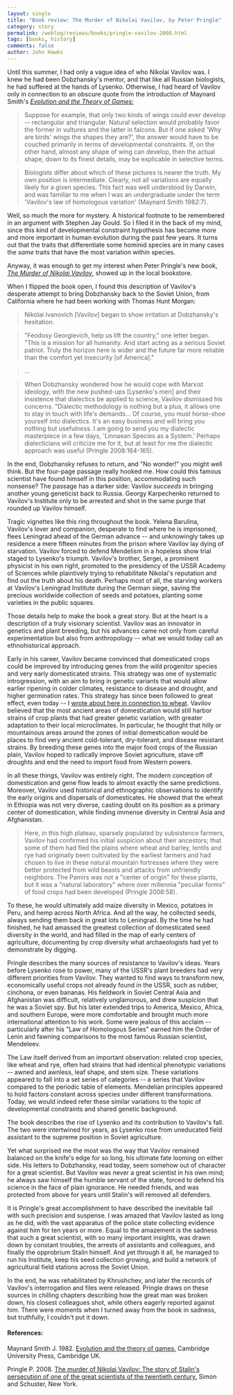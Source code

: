 ```yaml
---
layout: single 
title: "Book review: The Murder of Nikolai Vavilov, by Peter Pringle" 
category: story
permalink: /weblog/reviews/books/pringle-vavilov-2008.html
tags: [books, history] 
comments: false 
author: John Hawks 
---
```


Until this summer, I had only a vague idea of who Nikolai Vavilov was. I knew he had been Dobzhansky's mentor, and that like all Russian biologists, he had suffered at the hands of Lysenko. Otherwise, I had heard of Vavilov only in connection to an obscure quote from the introduction of Maynard Smith's <a href="http://www.amazon.com/gp/product/0521288843?ie=UTF8&tag=johnhawksanth-20&linkCode=as2&camp=1789&creative=9325&creativeASIN=0521288843"><i>Evolution and the Theory of Games:</i></a>

<blockquote>Suppose for example, that only two kinds of wings could ever develop -- rectangular and triangular. Natural selection would probably favor the former in vultures and the latter in falcons. But if one asked 'Why are birds' wings the shapes they are?', the answer would have to be couched primarily in terms of developmental constraints. If, on the other hand, almost any shape of wing can develop, then the actual shape, down to its finest details, may be explicable in selective terms. </blockquote>

<blockquote>Biologists differ about which of these pictures is nearer the truth. My own position is intermediate. Clearly, not all variations are equally likely for a given species. This fact was well understood by Darwin, and was familiar to me when I was an undergraduate under the term 'Vavilov's law of homologous variation' (Maynard Smith 1982:7). </blockquote>

Well, so much the more for mystery. A historical footnote to be remembered in an argument with Stephen Jay Gould. So I filed it in the back of my mind, since this kind of developmental constraint hypothesis has become more and more important in human evolution during the past few years. It turns out that the traits that differentiate some hominid species are in many cases the <i>same</i> traits that have the most variation within species. 

Anyway, it was enough to get my interest when Peter Pringle's new book, <a href="http://www.amazon.com/gp/product/0743264983?ie=UTF8&tag=johnhawksanth-20&linkCode=as2&camp=1789&creative=9325&creativeASIN=0743264983"><i>The Murder of Nikolai Vavilov</i></a>, showed up in the local bookstore.
<!--break-->
When I flipped the book open, I found this description of Vavilov's desperate attempt to bring Dobzhansky back to the Soviet Union, from California where he had been working with Thomas Hunt Morgan: 

<blockquote>Nikolai Ivanovich [Vavilov] began to show irritation at Dobzhansky's hesitation.</blockquote>

<blockquote>"Feodosy Georgievich, help us lift the country," one letter began. "This is a mission for all humanity. And start acting as a serious Soviet patriot. Truly the horizon here is wider and the future far more reliable than the comfort yet insecurity [of America]." </blockquote>

<blockquote>...</blockquote>

<blockquote>When Dobzhansky wondered how he would cope with Marxist ideology, with the new pushed-ups [Lysenko's men] and their insistence that dialectics be applied to science, Vavilov dismissed his concerns. "Dialectic methodology is nothing but a plus, it allows one to stay in touch with life's demands... Of course, you must horse-shoe yourself into dialectics. It's an easy business and will bring you nothing but usefulness. I am going to send you my dialectic masterpiece in a few days, 'Linnaean Species as a System.' Perhaps dialecticians will criticize me for it, but at least for me the dialectic approach was useful (Pringle 2008:164-165).</blockquote>

In the end, Dobzhansky refuses to return, and "No wonder!" you might well think. But the four-page passage really hooked me. How could this famous scientist have found himself in this position, accommodating such nonsense? The passage has a darker side: Vavilov <i>succeeds</i> in bringing another young geneticist back to Russia. Georgy Karpechenko returned to Vavilov's Institute only to be arrested and shot in the same purge that rounded up Vavilov himself. 

Tragic vignettes like this ring throughout the book. Yelena Barulina, Vavilov's lover and companion, desperate to find where he is imprisoned, flees Leningrad ahead of the German advance -- and unknowingly takes up residence a mere fifteen minutes from the prison where Vavilov lay dying of starvation. Vavilov forced to defend Mendelism in a hopeless show trial staged to Lysenko's triumph. Vavilov's brother, Sergei, a prominent physicist in his own right, promoted to the presidency of the USSR Academy of Sciences while plaintively trying to rehabilitate Nikolai's reputation and find out the truth about his death. Perhaps most of all, the starving workers at Vavilov's Leningrad Institute during the German siege, saving the precious worldwide collection of seeds and potatoes, planting some varieties in the public squares. 

Those details help to make the book a great story. But at the heart is a description of a truly visionary scientist. Vavilov was an innovator in genetics and plant breeding, but his advances came not only from careful experimentation but also from anthropology -- what we would today call an ethnohistorical approach. 

Early in his career, Vavilov became convinced that domesticated crops could be improved by introducing genes from the wild progenitor species and very early domesticated strains. This strategy was one of systematic introgression, with an aim to bring in genetic variants that would allow earlier ripening in colder climates, resistance to disease and drought, and higher germination rates. This strategy has since been followed to great effect, even today -- I <a href="http://johnhawks.net/weblog/reviews/evolution/introgression/emmer_wheat_nutritional_introgression_2006.html">wrote about here in connection to wheat</a>. Vavilov believed that the most ancient areas of domestication would still harbor strains of crop plants that had greater genetic variation, with greater adaptation to their local microclimates. In particular, he thought that hilly or mountainous areas around the zones of initial domestication would be places to find very ancient cold-tolerant, dry-tolerant, and disease resistant strains. By breeding these genes into the major food crops of the Russian plain, Vavilov hoped to radically improve Soviet agriculture, stave off droughts and end the need to import food from Western powers. 

In all these things, Vavilov was entirely right. The modern conception of domestication and gene flow leads to almost exactly the same predictions. Moreover, Vavilov used historical and ethnographic observations to identify the early origins and dispersals of domesticates. He showed that the wheat in Ethiopia was not very diverse, casting doubt on its position as a primary center of domestication, while finding immense diversity in Central Asia and Afghanistan. 

<blockquote>Here, in this high plateau, sparsely populated by subsistence farmers, Vavilov had confirmed his initial suspicion about their ancestors; that some of them had fled the plains where wheat and barley, lentils and rye had originally been cultivated by the earliest farmers and had chosen to live in these natural mountain fortresses where they were better protected from wild beasts and attacks from unfriendly neighbors. The Pamirs was not a "center of origin" for these plants, but it was a "natural laboratory" where over millennia "peculiar forms" of food crops had been developed (Pringle 2008:58).</blockquote>

To these, he would ultimately add maize diversity in Mexico, potatoes in Peru, and hemp across North Africa. And all the way, he collected seeds, always sending them back in great lots to Leningrad. By the time he had finished, he had amassed the greatest collection of domesticated seed diversity in the world, and had filled in the map of early centers of agriculture, documenting by crop diversity what archaeologists had yet to demonstrate by digging. 


Pringle describes the many sources of resistance to Vavilov's ideas. Years before Lysenko rose to power, many of the USSR's plant breeders had very different priorities from Vavilov. They wanted to find ways to transform new, economically useful crops not already found in the USSR, such as rubber, cinchona, or even bananas. His fieldwork in Soviet Central Asia and Afghanistan was difficult, relatively unglamorous, and drew suspicion that he was a Soviet spy. But his later extended trips to America, Mexico, Africa, and southern Europe, were more comfortable and brought much more international attention to his work. Some were jealous of this acclaim -- particularly after his "Law of Homologous Series" earned him the Order of Lenin and fawning comparisons to the most famous Russian scientist, Mendeleev. 

The Law itself derived from an important observation: related crop species, like wheat and rye, often had strains that had identical phenotypic variations -- awned and awnless, leaf shape, and stem size. These variations appeared to fall into a set series of categories -- a series that Vavilov compared to the periodic table of elements. Mendelian principles appeared to hold factors constant across species under different transformations. Today, we would indeed refer these similar variations to the topic of developmental constraints and shared genetic background. 


The book describes the rise of Lysenko and its contribution to Vavilov's fall. The two were intertwined for years, as Lysenko rose from uneducated field assistant to the supreme position in Soviet agriculture. 

Yet what surprised me the most was the way that Vavilov remained balanced on the knife's edge for so long, his ultimate fate looming on either side. His letters to Dobzhansky, read today, seem somehow out of character for a great scientist. But Vavilov was never a great scientist in his own mind; he always saw himself the humble servant of the state, forced to defend his science in the face of plain ignorance. He needed friends, and was protected from above for years until Stalin's will removed all defenders. 

It is Pringle's great accomplishment to have described the inevitable fall with such precision and suspense. I was amazed that Vavilov lasted as long as he did, with the vast apparatus of the police state collecting evidence against him for ten years or more. Equal to the amazement is the sadness that such a great scientist, with so many important insights, was drawn down by constant troubles, the arrests of assistants and colleagues, and finally the opprobrium Stalin himself. And yet through it all, he managed to run his Institute, keep his seed collection growing, and build a network of agricultural field stations across the Soviet Union. 

In the end, he was rehabilitated by Khrushchev, and later the records of Vavilov's interrogation and files were released. Pringle draws on these sources in chilling chapters describing how the great man was broken down, his closest colleagues shot, while others eagerly reported against him. There were moments when I turned away from the book in sadness, but truthfully, I couldn't put it down. 

<h4>References:</h4>


<p class="cite">Maynard Smith J. 1982. <a href="http://www.amazon.com/gp/product/0521288843?ie=UTF8&tag=johnhawksanth-20&linkCode=as2&camp=1789&creative=9325&creativeASIN=0521288843">Evolution and the theory of games.</a> Cambridge University Press, Cambridge UK. </p>

<p class="cite">Pringle P. 2008. <a href="http://www.amazon.com/gp/product/0743264983?ie=UTF8&tag=johnhawksanth-20&linkCode=as2&camp=1789&creative=9325&creativeASIN=0743264983">The murder of Nikolai Vavilov: The story of Stalin's persecution of one of the great scientists of the twentieth century.</a> Simon and Schuster, New York. </p>

